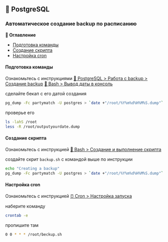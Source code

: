 ## 🐘 PostgreSQL

### Автоматическое создание backup по расписанию

**📔 Оглавление**
* [Подготовка команды](#подготовка-команды)
* [Создание скрипта](#создание-скрипта)
* [Настройка cron](#настройка-cron)

#### Подготовка команды

Ознакомьтесь с инструкциями 
[🐘 PostgreSQL > Работа с backup > Создание backup](./backup.md)
[📇 Bash > Вывод даты в консоль](../bash/date.md)

сделайте бекап с его датой создания
```sh
pg_dump -Fc partymatch -U postgres > `date +"/root/%Y%m%d%H%M%S.dump"`
```

проверье его
```sh
ls -lahS /root
less -R /root/outputyourdate.dump
```

#### Создание скрипта

Ознакомьтесь с инструкцией [📇 Bash > Создание и выполнение скрипта](../bash/script.md)

создайте скрит `backup.sh` с командой выше по инструкции
```sh
echo "Creating a backup"
pg_dump -Fc partymatch -U postgres > `date +"/root/%Y%m%d%H%M%S.dump"`
```

#### Настройка cron

Ознакомьтесь с инструкцией [⏰ Cron > Настройка запуска](../cron/setting.md)

наберите команду
```sh
crontab -e
```

пропишите там
```sh
0 0 * * * /root/beckup.sh
```